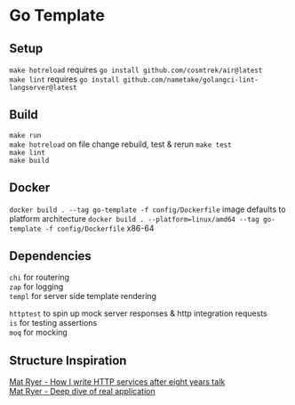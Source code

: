 # Go Template

## Setup

`make hotreload` requires `go install github.com/cosmtrek/air@latest`  
`make lint` requires `go install github.com/nametake/golangci-lint-langserver@latest`

## Build

`make run`  
`make hotreload` on file change rebuild, test & rerun
`make test`  
`make lint`  
`make build`

## Docker

`docker build . --tag go-template -f config/Dockerfile` image defaults to platform architecture
`docker build . --platform=linux/amd64 --tag go-template -f config/Dockerfile` x86-64

## Dependencies

`chi` for routering  
`zap` for logging  
`templ` for server side template rendering

`httptest` to spin up mock server responses & http integration requests  
`is` for testing assertions  
`moq` for mocking

## Structure Inspiration

[Mat Ryer - How I write HTTP services after eight years talk](https://www.youtube.com/watch?v=XGVZ0Ip4XPM)  
[Mat Ryer - Deep dive of real application](https://www.youtube.com/watch?v=VRZZeJwIAIM)
